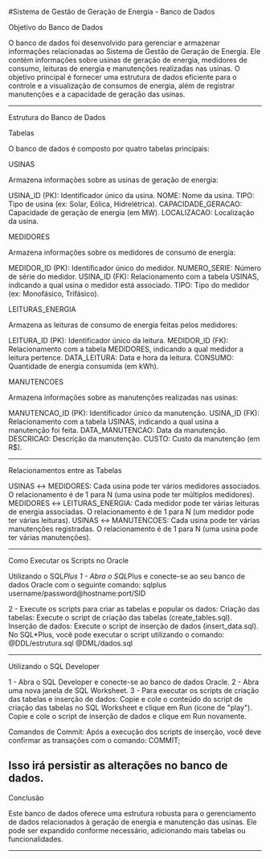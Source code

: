 #Sistema de Gestão de Geração de Energia - Banco de Dados

Objetivo do Banco de Dados

O banco de dados foi desenvolvido para gerenciar e armazenar informações relacionadas ao Sistema de Gestão de Geração de Energia. Ele contém informações sobre usinas de geração de energia, medidores de consumo, leituras de energia e manutenções realizadas nas usinas.
O objetivo principal é fornecer uma estrutura de dados eficiente para o controle e a visualização de consumos de energia, além de registrar manutenções e a capacidade de geração das usinas.

---------------------------------------------------------------------------------------------------------------------------------------------------------------------------------------------------------------------------------------------------------------------------

Estrutura do Banco de Dados

Tabelas

O banco de dados é composto por quatro tabelas principais:

USINAS

Armazena informações sobre as usinas de geração de energia:

USINA_ID (PK): Identificador único da usina.
NOME: Nome da usina.
TIPO: Tipo de usina (ex: Solar, Eólica, Hidrelétrica).
CAPACIDADE_GERACAO: Capacidade de geração de energia (em MW).
LOCALIZACAO: Localização da usina.


MEDIDORES

Armazena informações sobre os medidores de consumo de energia:

MEDIDOR_ID (PK): Identificador único do medidor.
NUMERO_SERIE: Número de série do medidor.
USINA_ID (FK): Relacionamento com a tabela USINAS, indicando a qual usina o medidor está associado.
TIPO: Tipo do medidor (ex: Monofásico, Trifásico).


LEITURAS_ENERGIA

Armazena as leituras de consumo de energia feitas pelos medidores:

LEITURA_ID (PK): Identificador único da leitura.
MEDIDOR_ID (FK): Relacionamento com a tabela MEDIDORES, indicando a qual medidor a leitura pertence.
DATA_LEITURA: Data e hora da leitura.
CONSUMO: Quantidade de energia consumida (em kWh).


MANUTENCOES

Armazena informações sobre as manutenções realizadas nas usinas:

MANUTENCAO_ID (PK): Identificador único da manutenção.
USINA_ID (FK): Relacionamento com a tabela USINAS, indicando a qual usina a manutenção foi feita.
DATA_MANUTENCAO: Data da manutenção.
DESCRICAO: Descrição da manutenção.
CUSTO: Custo da manutenção (em R$).

---------------------------------------------------------------------------------------------------------------------------------------------------------------------------------------------------------------------------------------------------------------------------

Relacionamentos entre as Tabelas

USINAS ↔ MEDIDORES: Cada usina pode ter vários medidores associados. O relacionamento é de 1 para N (uma usina pode ter múltiplos medidores).
MEDIDORES ↔ LEITURAS_ENERGIA: Cada medidor pode ter várias leituras de energia associadas. O relacionamento é de 1 para N (um medidor pode ter várias leituras).
USINAS ↔ MANUTENCOES: Cada usina pode ter várias manutenções registradas. O relacionamento é de 1 para N (uma usina pode ter várias manutenções).

---------------------------------------------------------------------------------------------------------------------------------------------------------------------------------------------------------------------------------------------------------------------------

Como Executar os Scripts no Oracle

Utilizando o SQL*Plus
1 - Abra o SQL*Plus e conecte-se ao seu banco de dados Oracle com o seguinte comando:
  sqlplus username/password@hostname:port/SID

2 - Execute os scripts para criar as tabelas e popular os dados:
  Criação das tabelas: Execute o script de criação das tabelas (create_tables.sql).
  Inserção de dados: Execute o script de inserção de dados (insert_data.sql).
  No SQL*Plus, você pode executar o script utilizando o comando:
    @DDL/estrutura.sql
    @DML/dados.sql
    
---------------------------------------------------------------------------------------------------------------------------------------------------------------------------------------------------------------------------------------------------------------------------

Utilizando o SQL Developer

1 - Abra o SQL Developer e conecte-se ao banco de dados Oracle.
2 - Abra uma nova janela de SQL Worksheet.
3 - Para executar os scripts de criação das tabelas e inserção de dados:
  Copie e cole o conteúdo do script de criação das tabelas no SQL Worksheet e clique em Run (ícone de "play").
  Copie e cole o script de inserção de dados e clique em Run novamente.
  
Comandos de Commit:
Após a execução dos scripts de inserção, você deve confirmar as transações com o comando:
  COMMIT;
  
Isso irá persistir as alterações no banco de dados.
---------------------------------------------------------------------------------------------------------------------------------------------------------------------------------------------------------------------------------------------------------------------------

Conclusão

Este banco de dados oferece uma estrutura robusta para o gerenciamento de dados relacionados à geração de energia e manutenção das usinas. Ele pode ser expandido conforme necessário, adicionando mais tabelas ou funcionalidades.

---------------------------------------------------------------------------------------------------------------------------------------------------------------------------------------------------------------------------------------------------------------------------
